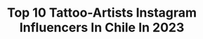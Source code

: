 ---
title: Top 10 Tattoo-Artists Instagram Influencers In Chile In 2023
description: >-
  Find top tattoo-artists Instagram influencers in Chile in 2023. Most popular hashtags: #tattoo #tattooartist #tatuajes #tattoos.
platform: Instagram
hits: 19
text_top: Analyze the top-rated Instagram influencers on inBeat.
text_bottom: Our platform aggregates 19 Instagram influencers like this in Chile for you to connect with.
profiles:
  - username: "lorenzodotline"
    fullname: >-
      DotlineTattoo•Exclusive Studio
    bio: >-
      •Loyalty, Love - 1994 •Ama, persevera, sé fuerte. •Haz click en el link para asesorías personalizadas •
    location: "Chile"
    followers: 14863
    engagement: 183
    commentsToLikes: 0.281174
    id: ck5q11vfa8v7h0i11urgfastt
    verified: false
    hashtags: "#inkgirls, #girltattoo, #girlswithink, #tattooart"
  - username: "sergiovisor_ph"
    fullname: >-
      Sergio Carabajal 📸
    bio: >-
      Fotógrafo en Damn Hip Hop
    location: "Chile"
    followers: 6027
    engagement: 185
    commentsToLikes: 0.037859
    id: ck602xbd8jtu70i14qz3bcmjp
    verified: false
    hashtags: "#tattoolife, #artist, #blackmoody, #tata"
  - username: "nimu.art"
    fullname: >-
      🅽🅸🅼🆄 : Ilustracion Y Tatuajes
    bio: >-
      ▪️ Co-Owner @estudioelbosque ▪️ 𝙰𝚛𝚝𝚍𝚛𝚒𝚟𝚎𝚛 𝙼𝚊𝚌𝚑𝚒𝚗𝚎𝚜 𝙋𝙍𝙊𝙏𝙚𝙖𝙢 ▪️ #Radiantcolorscrew Agenda enero febrero CERRADA
    location: "Chile"
    followers: 51316
    engagement: 99
    commentsToLikes: 0.020101
    id: ck5qed534zwjo0i117n0xx83i
    verified: false
    hashtags: "#tatuaje, #inspirationtatto, #tattoos, #inkedmag"
  - username: "matatuart"
    fullname: >-
      MΔRCΣLΩ ΔRΣLLΔΠΩ • Stgo, Chile
    bio: >-
      •Black and grey 🗽 •Agenda Cerrada ❌
    location: "Chile"
    followers: 29218
    engagement: 268
    commentsToLikes: 0.034216
    id: ck0w1fwgpj54t0i196ljz0a8d
    verified: false
    hashtags: "#tattoos, #realismotattoo, #tattoo, #tatuajes"
  - username: "carlaurrejola.art"
    fullname: >-
      Carla Urrejola
    bio: >-
      * Tatuajes | Ilustración * No DM * Agenda Abierta MARZO 2021 * Cotizar a través del formulario 👇🏻
    location: "Chile"
    followers: 20582
    engagement: 275
    commentsToLikes: 0.020049
    id: ck8syyxngmk2r0j783unbmxze
    verified: false
    hashtags: "#petsofinstagram, #chile, #dotwork, #blackworkers"
  - username: "estudiotatuajesboutique"
    fullname: >-
      
    bio: >-
      
    location: "Chile"
    followers: 42270
    engagement: 124
    commentsToLikes: 0.009028
    id: ck5qcyj0psybs0i11df7yy8ab
    verified: false
    hashtags: "#tatuajes, #tattoodo, #tattooed, #tattoo"
  - username: "___evilcat"
    fullname: >-
      Evil SSSS 🐍
    bio: >-
      ⚡ 30 📍Chile 🧜‍♀️Alt Model 📩 Colaboraciones ❌ Backup @its.evilcat 👇All my links in SocialMedia.
    location: "Chile"
    followers: 24386
    engagement: 298
    commentsToLikes: 0.016702
    id: ck6uch6lsfl360j71t8h2kwd9
    verified: false
    hashtags: "#satanlovesme, #greenhair, #darkgirl, #girlswhitink"
  - username: "steph.vtattoo"
    fullname: >-
      ▫        S t e p h💉T a t t o o
    bio: >-
      Stephanie Villalón Dotwork, Geometric & Fineline en Santiago, Chile. ✳️AGENDA DISPONIBLE ✳️ hasta nuevo aviso! consultas a mi direct📥💙
    location: "Chile"
    followers: 22571
    engagement: 416
    commentsToLikes: 0.045715
    id: ck8sxq133i8jz0j78jfx9frkd
    verified: false
    hashtags: "#dotworktattoo, #chile, #tatuajes, #minimaltattoo"
  - username: "mieeel2020"
    fullname: >-
      Cecilia Fuentes
    bio: >-
      #makeupmiel🐝🌻 #megamafu ✨ @sesionesdelcorte ⭐ La vida es hermosa y la música... La música lo es todo ✨ Arte, danza, música #pride🌈
    location: "Chile"
    followers: 5791
    engagement: 325
    commentsToLikes: 0.056866
    id: ck14guerz72v70i195ufsmf8l
    verified: false
    hashtags: "#hacemosloquenosgusta, #colores, #comunidad, #pride"
  - username: "patiineta.tattoo"
    fullname: >-
      ANIME & MANGA TATTOO ⛩️
    bio: >-
      • CUPOS DISPONIBLES ABRIL 2021✨ •CARTOON & ANIME TATTOOS🍥 •CONSULTAS SOLO POR DIRECT🌸 •AGENDA CERRADA MARZO 2021 🗓 • @studio.kitsune
    location: "Chile"
    followers: 14415
    engagement: 455
    commentsToLikes: 0.010703
    id: ck8tb2y60u4580j78puqksezd
    verified: false
    hashtags: "#hxh, #lovely, #dragonball, #hxhedit"
---